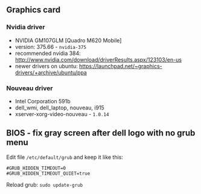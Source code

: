 ## Graphics card

### Nvidia driver

- NVIDIA GM107GLM [Quadro M620 Mobile]
- version: 375.66 - `nvidia-375`
- recommended nvidia 384: http://www.nvidia.com/download/driverResults.aspx/123103/en-us
- newer drivers on ubuntu: https://launchpad.net/~graphics-drivers/+archive/ubuntu/ppa

### Nouveau driver

- Intel Corporation 591b
- dell_wmi, dell_laptop, nouveau, i915
- xserver-xorg-video-nouveau - `1.0.14`

## BIOS - fix gray screen after dell logo with no grub menu

Edit file `/etc/default/grub` and keep it like this:

```
#GRUB_HIDDEN_TIMEOUT=0
#GRUB_HIDDEN_TIMEOUT_QUIET=true
```

Reload grub: `sudo update-grub`
